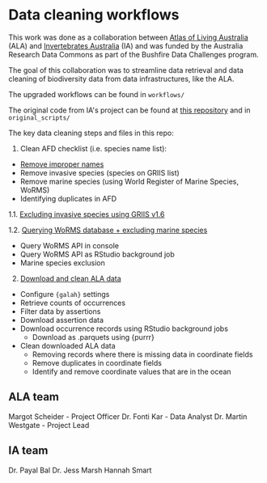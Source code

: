 # Data cleaning workflows

This work was done as a collaboration between [Atlas of Living Australia](https://www.ala.org.au/) (ALA) and [Invertebrates Australia](https://invertebratesaustralia.org/) (IA) and was funded by the Australia Research Data Commons as part of the Bushfire Data Challenges program.

The goal of this collaboration was to streamline data retrieval and data cleaning of biodiversity data from data infrastructures, like the ALA.

The upgraded workflows can be found in `workflows/`

The original code from IA's project can be found at [this repository](https://github.com/payalbal/nesp_bugs/) and in `original_scripts/`

The key data cleaning steps and files in this repo:

1.	Clean AFD checklist (i.e. species name list): 
  *	[Remove improper names](https://github.com/AtlasOfLivingAustralia/data_cleaning_workflows/blob/develop/functions/remove_improper_names_v2.R)
  * Remove invasive species (species on GRIIS list)
  * Remove marine species (using World Register of Marine Species, WoRMS)
  * Identifying duplicates in AFD
  
1.1. [Excluding invasive species using GRIIS v1.6](https://github.com/AtlasOfLivingAustralia/data_cleaning_workflows/blob/develop/workflow/griis.Rmd)
  
1.2. [Querying WoRMS database + excluding marine species](https://github.com/AtlasOfLivingAustralia/data_cleaning_workflows/blob/develop/workflow/worrms.Rmd)
  * Query WoRMS API in console
  * Query WoRMS API as RStudio background job
  * Marine species exclusion

2.	[Download and clean ALA data](https://github.com/AtlasOfLivingAustralia/data_cleaning_workflows/blob/develop/workflow/download_ALA_data.Rmd)
  * Configure `{galah}` settings
  * Retrieve counts of occurrences 
  * Filter data by assertions
  * Download assertion data
  * Download occurrence records using RStudio background jobs
      * Download as .parquets using {purrr}
  * Clean downloaded ALA data
      * Removing records where there is missing data in coordinate fields
      * Remove duplicates in coordinate fields
      * Identify and remove coordinate values that are in the ocean

## ALA team
Margot Scheider - Project Officer
Dr. Fonti Kar - Data Analyst
Dr. Martin Westgate - Project Lead

## IA team
Dr. Payal Bal
Dr. Jess Marsh
Hannah Smart

  
